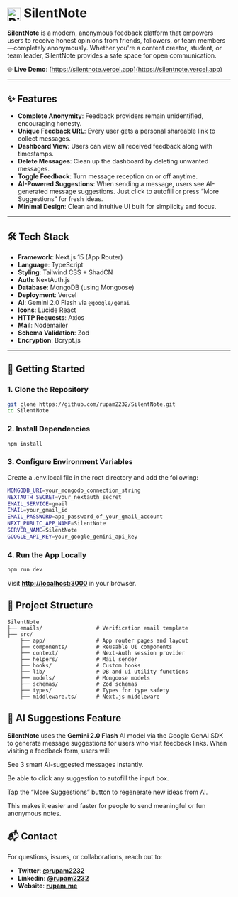# <img align="center" src="https://silentnote.vercel.app/favicon.ico" alt="Rikio" width="30"/> SilentNote 

**SilentNote** is a modern, anonymous feedback platform that empowers users to receive honest opinions from friends, followers, or team members—completely anonymously. Whether you're a content creator, student, or team leader, SilentNote provides a safe space for open communication.

🌐 **Live Demo**: [https://silentnote.vercel.app](https://silentnote.vercel.app)

---

## ✨ Features

- **Complete Anonymity**: Feedback providers remain unidentified, encouraging honesty.
- **Unique Feedback URL**: Every user gets a personal shareable link to collect messages.
- **Dashboard View**: Users can view all received feedback along with timestamps.
- **Delete Messages**: Clean up the dashboard by deleting unwanted messages.
- **Toggle Feedback**: Turn message reception on or off anytime.
- **AI-Powered Suggestions**: When sending a message, users see AI-generated message suggestions. Just click to autofill or press “More Suggestions” for fresh ideas.
- **Minimal Design**: Clean and intuitive UI built for simplicity and focus.

---

## 🛠️ Tech Stack

- **Framework**: Next.js 15 (App Router)
- **Language**: TypeScript
- **Styling**: Tailwind CSS + ShadCN
- **Auth**: NextAuth.js
- **Database**: MongoDB (using Mongoose)
- **Deployment**: Vercel
- **AI**: Gemini 2.0 Flash via `@google/genai`
- **Icons**: Lucide React
- **HTTP Requests**: Axios
- **Mail**: Nodemailer
- **Schema Validation**: Zod
- **Encryption**: Bcrypt.js

---

## 🚀 Getting Started

### 1. Clone the Repository

```bash
git clone https://github.com/rupam2232/SilentNote.git
cd SilentNote
```
### 2. Install Dependencies

```bash
npm install
```
### 3. Configure Environment Variables
Create a .env.local file in the root directory and add the following:

```bash
MONGODB_URI=your_mongodb_connection_string
NEXTAUTH_SECRET=your_nextauth_secret
EMAIL_SERVICE=gmail
EMAIL=your_gmail_id
EMAIL_PASSWORD=app_password_of_your_gmail_account
NEXT_PUBLIC_APP_NAME=SilentNote
SERVER_NAME=SilentNote
GOOGLE_API_KEY=your_google_gemini_api_key
```

### 4. Run the App Locally
```bash
npm run dev
```
Visit **[http://localhost:3000](http://localhost:3000)** in your browser.

## 📄 Project Structure
```
SilentNote
├── emails/                 # Verification email template
├── src/
    ├── app/                # App router pages and layout
    ├── components/         # Reusable UI components
    ├── context/            # Next-Auth session provider
    ├── helpers/            # Mail sender
    ├── hooks/              # Custom hooks
    ├── lib/                # DB and ui utility functions
    ├── models/             # Mongoose models
    ├── schemas/            # Zod schemas
    ├── types/              # Types for type safety
    ├── middleware.ts/      # Next.js middleware
```

## 🧠 AI Suggestions Feature
**SilentNote** uses the **Gemini 2.0 Flash** AI model via the Google GenAI SDK to generate message suggestions for users who visit feedback links. When visiting a feedback form, users will:

See 3 smart AI-suggested messages instantly.

Be able to click any suggestion to autofill the input box.

Tap the “More Suggestions” button to regenerate new ideas from AI.

This makes it easier and faster for people to send meaningful or fun anonymous notes.

## 📬 Contact
For questions, issues, or collaborations, reach out to:  
- **Twitter**: [**@rupam2232**](https://x.com/rupam2232)
- **Linkedin**: [**@rupam2232**](https://www.linkedin.com/in/rupam2232)
- **Website**: [**rupam.me**](https://rupam.me)